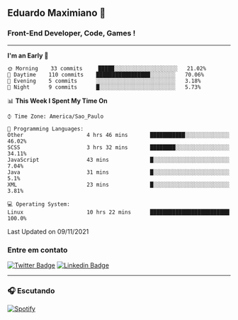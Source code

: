 ## Eduardo Maximiano 👋

### Front-End Developer, Code, Games !

---

<!--START_SECTION:waka-->
**I'm an Early 🐤** 

```text
🌞 Morning    33 commits     █████░░░░░░░░░░░░░░░░░░░░   21.02% 
🌆 Daytime    110 commits    █████████████████░░░░░░░░   70.06% 
🌃 Evening    5 commits      ░░░░░░░░░░░░░░░░░░░░░░░░░   3.18% 
🌙 Night      9 commits      █░░░░░░░░░░░░░░░░░░░░░░░░   5.73%

```


📊 **This Week I Spent My Time On** 

```text
⌚︎ Time Zone: America/Sao_Paulo

💬 Programming Languages: 
Other                    4 hrs 46 mins       ███████████░░░░░░░░░░░░░░   46.02% 
SCSS                     3 hrs 32 mins       ████████░░░░░░░░░░░░░░░░░   34.11% 
JavaScript               43 mins             █░░░░░░░░░░░░░░░░░░░░░░░░   7.04% 
Java                     31 mins             █░░░░░░░░░░░░░░░░░░░░░░░░   5.1% 
XML                      23 mins             █░░░░░░░░░░░░░░░░░░░░░░░░   3.81%

💻 Operating System: 
Linux                    10 hrs 22 mins      █████████████████████████   100.0%

```


 Last Updated on 09/11/2021
<!--END_SECTION:waka-->

### Entre em contato

[![Twitter Badge](https://img.shields.io/badge/-@edmaxi-1ca0f1?style=flat-square&labelColor=1ca0f1&logo=twitter&logoColor=white&link=https://twitter.com/edmaxi)](https://twitter.com/edmaxi)
[![Linkedin Badge](https://img.shields.io/badge/-Eduardo_Maximiano-0077B5?style=flat-square&logo=Linkedin&logoColor=white&link=https://www.linkedin.com/in/maximiano-eduardo)](https://www.linkedin.com/in/maximiano-eduardo)

---

### 🎧 Escutando
[![Spotify](https://novatorem-sandy.vercel.app/api/spotify)](https://open.spotify.com/user/comgigo)
